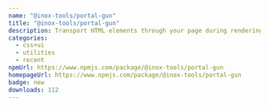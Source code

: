 ```yaml
---
name: "@inox-tools/portal-gun"
title: "@inox-tools/portal-gun"
description: Transport HTML elements through your page during rendering using Portals.
categories:
  - css+ui
  - utilities
  - recent
npmUrl: https://www.npmjs.com/package/@inox-tools/portal-gun
homepageUrl: https://www.npmjs.com/package/@inox-tools/portal-gun
badge: new
downloads: 112
---
```

